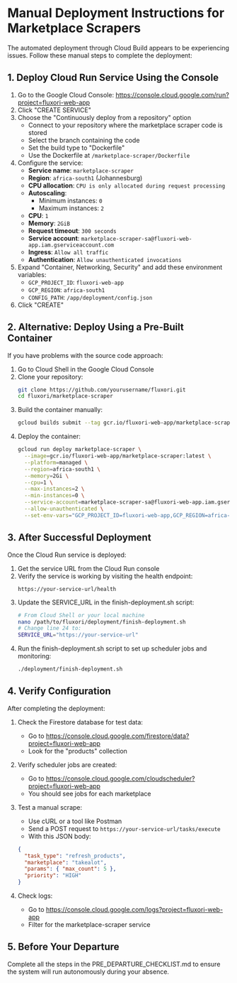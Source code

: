 # Manual Deployment Instructions for Marketplace Scrapers

The automated deployment through Cloud Build appears to be experiencing issues. Follow these manual steps to complete the deployment:

## 1. Deploy Cloud Run Service Using the Console

1. Go to the Google Cloud Console: https://console.cloud.google.com/run?project=fluxori-web-app
2. Click "CREATE SERVICE"
3. Choose the "Continuously deploy from a repository" option
   - Connect to your repository where the marketplace scraper code is stored
   - Select the branch containing the code
   - Set the build type to "Dockerfile"
   - Use the Dockerfile at `/marketplace-scraper/Dockerfile`
4. Configure the service:
   - **Service name**: `marketplace-scraper`
   - **Region**: `africa-south1` (Johannesburg)
   - **CPU allocation**: `CPU is only allocated during request processing`
   - **Autoscaling**:
     - Minimum instances: `0`
     - Maximum instances: `2`
   - **CPU**: `1`
   - **Memory**: `2GiB`
   - **Request timeout**: `300 seconds`
   - **Service account**: `marketplace-scraper-sa@fluxori-web-app.iam.gserviceaccount.com`
   - **Ingress**: `Allow all traffic`
   - **Authentication**: `Allow unauthenticated invocations`
5. Expand "Container, Networking, Security" and add these environment variables:
   - `GCP_PROJECT_ID`: `fluxori-web-app`
   - `GCP_REGION`: `africa-south1`
   - `CONFIG_PATH`: `/app/deployment/config.json`
6. Click "CREATE"

## 2. Alternative: Deploy Using a Pre-Built Container

If you have problems with the source code approach:

1. Go to Cloud Shell in the Google Cloud Console
2. Clone your repository:
   ```bash
   git clone https://github.com/yourusername/fluxori.git
   cd fluxori/marketplace-scraper
   ```
3. Build the container manually:
   ```bash
   gcloud builds submit --tag gcr.io/fluxori-web-app/marketplace-scraper:latest
   ```
4. Deploy the container:
   ```bash
   gcloud run deploy marketplace-scraper \
     --image=gcr.io/fluxori-web-app/marketplace-scraper:latest \
     --platform=managed \
     --region=africa-south1 \
     --memory=2Gi \
     --cpu=1 \
     --max-instances=2 \
     --min-instances=0 \
     --service-account=marketplace-scraper-sa@fluxori-web-app.iam.gserviceaccount.com \
     --allow-unauthenticated \
     --set-env-vars="GCP_PROJECT_ID=fluxori-web-app,GCP_REGION=africa-south1,CONFIG_PATH=/app/deployment/config.json"
   ```

## 3. After Successful Deployment

Once the Cloud Run service is deployed:

1. Get the service URL from the Cloud Run console
2. Verify the service is working by visiting the health endpoint:
   ```
   https://your-service-url/health
   ```
3. Update the SERVICE_URL in the finish-deployment.sh script:
   ```bash
   # From Cloud Shell or your local machine
   nano /path/to/fluxori/deployment/finish-deployment.sh
   # Change line 24 to:
   SERVICE_URL="https://your-service-url"
   ```
4. Run the finish-deployment.sh script to set up scheduler jobs and monitoring:
   ```bash
   ./deployment/finish-deployment.sh
   ```

## 4. Verify Configuration

After completing the deployment:

1. Check the Firestore database for test data:
   - Go to https://console.cloud.google.com/firestore/data?project=fluxori-web-app
   - Look for the "products" collection
2. Verify scheduler jobs are created:
   - Go to https://console.cloud.google.com/cloudscheduler?project=fluxori-web-app
   - You should see jobs for each marketplace
3. Test a manual scrape:

   - Use cURL or a tool like Postman
   - Send a POST request to `https://your-service-url/tasks/execute`
   - With this JSON body:

   ```json
   {
     "task_type": "refresh_products",
     "marketplace": "takealot",
     "params": { "max_count": 5 },
     "priority": "HIGH"
   }
   ```

4. Check logs:
   - Go to https://console.cloud.google.com/logs?project=fluxori-web-app
   - Filter for the marketplace-scraper service

## 5. Before Your Departure

Complete all the steps in the PRE_DEPARTURE_CHECKLIST.md to ensure the system will run autonomously during your absence.
